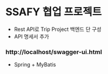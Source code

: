 # SSAFY 협업 프로젝트
- Rest API로 Trip Project 백엔드 단 구성
- API 명세서 추가
### http://localhost/swagger-ui.html
- Spring + MyBatis
